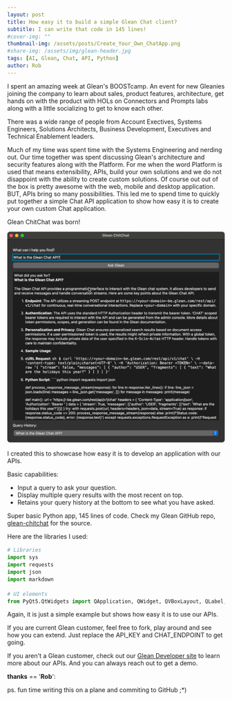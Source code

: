 ```yaml
---
layout: post
title: How easy it to build a simple Glean Chat client?  
subtitle: I can write that code in 145 lines!
#cover-img: ""
thumbnail-img: /assets/posts/Create_Your_Own_ChatApp.png
#share-img: /assets/img/glean-header.jpg
tags: [AI, Glean, Chat, API, Python]
author: Rob
---
```


I spent an amazing week at Glean's BOOSTcamp. An event for new Gleanies joining the company to learn about sales, product features, architecture, get hands on with the product with HOLs on Connectors and Prompts labs along with a little socializing to get to know each other.

There was a wide range of people from Account Exectives, Systems Engineers, Solutions Architects, Business Development, Executives and Technical Enablement leaders.

Much of my time was spent time with the Systems Engineering and nerding out. Our time together was spent discussing Glean's architecture and security features along with the Platform. For me when the word Platform is used that means extensibility, APIs, build your own solutions and we do not disappoint with the ability to create custom solutions. Of course out out of the box is pretty awesome with the web, mobile and desktop application. BUT, APIs bring so many possibilities. This led me to spend time to quickly put together a simple Chat API application to show how easy it is to create your own custom Chat application.

Glean ChitChat was born!

![glean-chitchat](/assets/posts/Create_Your_Own_ChatApp.png)

I created this to showcase how easy it is to develop an application with our APIs.

Basic capabilities:

* Input a query to ask your question.
* Display multiple query results with the most recent on top.
* Retains your query history at the bottom to see what you have asked.

Super basic Python app, 145 lines of code. Check my Glean GitHub repo, [glean-chitchat](https://github.com/rob-barker-glean/glean-chitchat) for the source.

Here are the libraries I used:

```python
# Libraries
import sys
import requests
import json
import markdown

# UI elements
from PyQt5.QtWidgets import QApplication, QWidget, QVBoxLayout, QLabel, QLineEdit, QTextBrowser, QPushButton, QComboBox
```

Again, it is just a simple example but shows how easy it is to use our APIs.

If you are current Glean customer, feel free to fork, play around and see how you can extend. Just replace the API_KEY and CHAT_ENDPOINT to get going.

If you aren't a Glean customer, check out our [Glean Developer site](https://developers.glean.com) to learn more about our APIs. And you can always reach out to get a demo.

__thanks__ == '__Rob__':

ps. fun time writing this on a plane and commiting to GitHub ;*)
